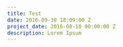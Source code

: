 ```yaml
---
title: Test
date: 2016-09-30 18:09:00 Z
project_date: 2016-08-10 00:00:00 Z
description: Lorem Ipsum
---
```


